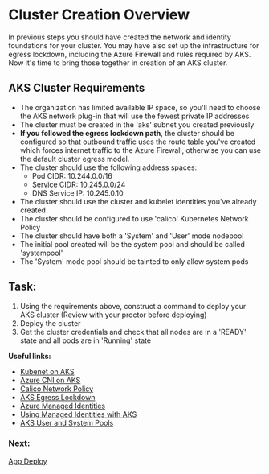 # Cluster Creation Overview

In previous steps you should have created the network and identity foundations for your cluster. You may have also set up the infrastructure for egress lockdown, including the Azure Firewall and rules required by AKS. Now it's time to bring those together in creation of an AKS cluster.

## AKS Cluster Requirements

* The organization has limited available IP space, so you'll need to choose the AKS network plug-in that will use the fewest private IP addresses
* The cluster must be created in the 'aks' subnet you created previously
* **If you followed the egress lockdown path**, the cluster should be configured so that outbound traffic uses the route table you've created which forces internet traffic to the Azure Firewall, otherwise you can use the default cluster egress model.
* The cluster should use the following address spaces:
    * Pod CIDR: 10.244.0.0/16
    * Service CIDR: 10.245.0.0/24
    * DNS Service IP: 10.245.0.10
* The cluster should use the cluster and kubelet identities you've already created
* The cluster should be configured to use 'calico' Kubernetes Network Policy
* The cluster should have both a 'System' and 'User' mode nodepool
* The initial pool created will be the system pool and should be called 'systempool'
* The 'System' mode pool should be tainted to only allow system pods

## Task:

1. Using the requirements above, construct a command to deploy your AKS cluster (Review with your proctor before deploying)
2. Deploy the cluster
3. Get the cluster credentials and check that all nodes are in a 'READY' state and all pods are in 'Running' state

**Useful links:**

* [Kubenet on AKS](https://docs.microsoft.com/en-us/azure/aks/configure-kubenet)
* [Azure CNI on AKS](https://docs.microsoft.com/en-us/azure/aks/configure-azure-cni)
* [Calico Network Policy](https://docs.microsoft.com/en-us/azure/aks/use-network-policies#create-an-aks-cluster-for-calico-network-policies)
* [AKS Egress Lockdown](https://docs.microsoft.com/en-us/azure/aks/limit-egress-traffic)
* [Azure Managed Identities](https://docs.microsoft.com/en-us/azure/active-directory/managed-identities-azure-resources/overview)
* [Using Managed Identities with AKS](https://docs.microsoft.com/en-us/azure/aks/use-managed-identity)
* [AKS User and System Pools](https://docs.microsoft.com/en-us/azure/aks/use-system-pools?tabs=azure-cli)

### Next:

[App Deploy](app-deployment.md)
